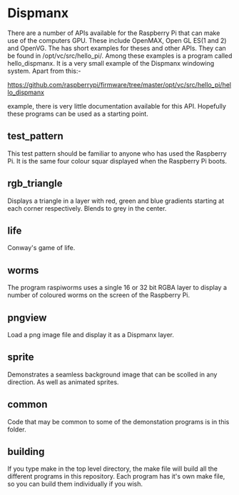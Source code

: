 Dispmanx
========

There are a number of APIs available for the Raspberry Pi that can make use
of the computers GPU. These include OpenMAX, Open GL ES(1 and 2) and OpenVG.
The has short examples for theses and other APIs. They can be found in
/opt/vc/src/hello_pi/. Among these examples is a program called
hello_dispmanx. It is a very small example of the Dispmanx windowing
system. Apart from this:-

https://github.com/raspberrypi/firmware/tree/master/opt/vc/src/hello_pi/hello_dispmanx

example, there is very little documentation available for this API.
Hopefully these programs can be used as a starting point.

test_pattern
------------

This test pattern should be familiar to anyone who has used the Raspberry
Pi. It is the same four colour squar displayed when the Raspberry Pi boots.

rgb_triangle
------------

Displays a triangle in a layer with red, green and blue gradients starting
at each corner respectively. Blends to grey in the center. 

life
----

Conway's game of life.

worms
-----

The program raspiworms uses a single 16 or 32 bit RGBA layer to display a
number of coloured worms on the screen of the Raspberry Pi.

pngview
-------

Load a png image file and display it as a Dispmanx layer.

sprite
------

Demonstrates a seamless background image that can be scolled in any
direction. As well as animated sprites.

common
------

Code that may be common to some of the demonstation programs is in this
folder.

building
--------

If you type make in the top level directory, the make file will build all
the different programs in this repository. Each program has it's own make
file, so you can build them individually if you wish.




